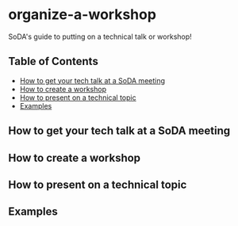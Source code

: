 # organize-a-workshop
SoDA's guide to putting on a technical talk or workshop!

## Table of Contents

* [How to get your tech talk at a SoDA meeting](#how-to-get-your-tech-talk-at-a-SoDA-meeting)
* [How to create a workshop](#how-to-create-a-workshop)
* [How to present on a technical topic](#how-to-present-on-a-technical-topic)
* [Examples](examples) 


## How to get your tech talk at a SoDA meeting

## How to create a workshop

## How to present on a technical topic

## Examples

